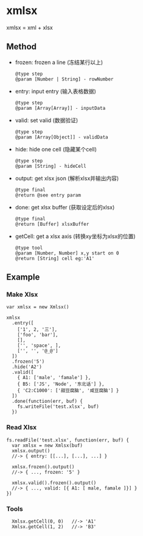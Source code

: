 # xmlsx
xmlsx = xml + xlsx

## Method

* frozen: frozen a line (冻结某行以上)

      @type step
      @param [Number | String] - rowNumber

* entry: input entry (输入表格数据)

      @type step
      @param [Array[Array]] - inputData

* valid: set valid (数据验证)

      @type step
      @param [Array[Object]] - validData

* hide: hide one cell (隐藏某个cell)

      @type step
      @param [String] - hideCell

* output: get xlsx json (解析xlsx并输出内容)

      @type final
      @return @see entry param

* done: get xlsx buffer (获取设定后的xlsx)

      @type final
      @return [Buffer] xlsxBuffer

* getCell: get a xlsx axis (转换xy坐标为xlsx的位置)

      @type tool
      @param [Number, Number] x,y start on 0
      @return [String] cell eg:'A1'

## Example
### Make Xlsx
    var xmlsx = new Xmlsx()

    xmlsx
      .entry([
        ['1', 2, '三'], 
        ['foo', 'bar'],
        [],
        ['', 'space', ],
        ['', '', '@_@']
      ])
      .frozen('5')
      .hide('A2')
      .valid([
        { A1: ['male', 'famale'] }, 
        { B5: ['JS', 'Node', '东北话'] }, 
        { 'C2:C1000': ['甜豆腐脑', '咸豆腐脑'] }
      ])
      .done(function(err, buf) {
        fs.writeFile('test.xlsx', buf)
      })

### Read Xlsx
    fs.readFile('test.xlsx', function(err, buf) {
      var xmlsx = new Xmlsx(buf)
      xmlsx.output()
      //-> { entry: [[...], [...], ...] }

      xmlsx.frozen().output()
      //-> { ..., frozen: '5' }

      xmlsx.valid().frozen().output()
      //-> { ..., valid: [{ A1: [ male, famale ]}] }
    })

### Tools
      Xmlsx.getCell(0, 0)   //-> 'A1'
      Xmlsx.getCell(1, 2)   //-> 'B3'